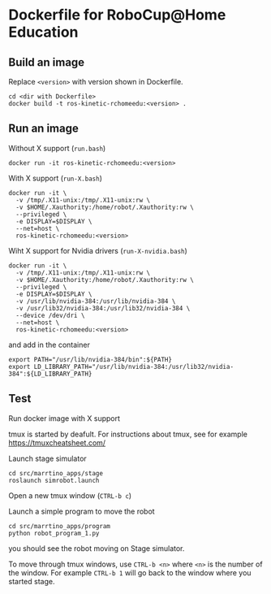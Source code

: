 # Dockerfile for RoboCup@Home Education

## Build an image

Replace `<version>` with version shown in Dockerfile.


    cd <dir with Dockerfile>
    docker build -t ros-kinetic-rchomeedu:<version> .

## Run an image 

Without X support (`run.bash`)

    docker run -it ros-kinetic-rchomeedu:<version>


With X support (`run-X.bash`)

    docker run -it \
      -v /tmp/.X11-unix:/tmp/.X11-unix:rw \
      -v $HOME/.Xauthority:/home/robot/.Xauthority:rw \
      --privileged \
      -e DISPLAY=$DISPLAY \
      --net=host \
      ros-kinetic-rchomeedu:<version>

Wiht X support for Nvidia drivers (`run-X-nvidia.bash`)

    docker run -it \
      -v /tmp/.X11-unix:/tmp/.X11-unix:rw \
      -v $HOME/.Xauthority:/home/robot/.Xauthority:rw \
      --privileged \
      -e DISPLAY=$DISPLAY \
      -v /usr/lib/nvidia-384:/usr/lib/nvidia-384 \
      -v /usr/lib32/nvidia-384:/usr/lib32/nvidia-384 \
      --device /dev/dri \
      --net=host \
      ros-kinetic-rchomeedu:<version>

and add in the container

    export PATH="/usr/lib/nvidia-384/bin":${PATH}
    export LD_LIBRARY_PATH="/usr/lib/nvidia-384:/usr/lib32/nvidia-384":${LD_LIBRARY_PATH}


## Test

Run docker image with X support

tmux is started by deafult.
For instructions about tmux, see for example https://tmuxcheatsheet.com/

Launch stage simulator

    cd src/marrtino_apps/stage
    roslaunch simrobot.launch

Open a new tmux window (`CTRL-b c`)

Launch a simple program to move the robot

    cd src/marrtino_apps/program
    python robot_program_1.py
    
you should see the robot moving on Stage simulator.

To move through tmux windows, use `CTRL-b <n>` where `<n>` is the number of the window.
For example `CTRL-b 1` will go back to the window where you started stage.




